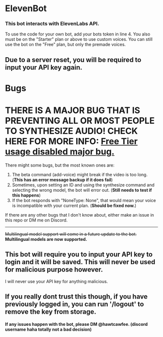 # ElevenBot

### This bot interacts with ElevenLabs API.

To use the code for your own bot, add your bots token in line 4. You also must be on the "Starter" plan or above to use custom voices. You can still use the bot on the "Free" plan, but only the premade voices.

## Due to a server reset, you will be required to input your API key again.

# Bugs

# THERE IS A MAJOR BUG THAT IS PREVENTING ALL OR MOST PEOPLE TO SYNTHESIZE AUDIO! CHECK HERE FOR MORE INFO: [Free Tier usage disabled major bug.](https://github.com/elevenlabs/discord-bot/issues/4)

There might some bugs, but the most known ones are:
1. The beta command (add-voice) might break if the video is too long. (**This has an error message backup if it does fail**)
2. Sometimes, upon setting an ID and using the synthesize command and selecting the wrong model, the bot will error out. (**Still needs to test if this happens**)
3. If the bot responds with "NoneType: None", that would mean your voice is incompatible with your current plan. (**Should be fixed now.**)

If there are any other bugs that I don't know about, either make an issue in this repo or DM me on Discord.

---

~~Multilingual model support will come in a future update to the bot.~~ **Multilingual models are now supported.**

## This bot will require you to input your API key to login and it will be saved. This will never be used for malicious purpose however. 

I will never use your API key for anything malicious. 

## If you really dont trust this though, if you have previously logged in, you can run '/logout' to remove the key from storage.

#### If any issues happen with the bot, please DM @hawtcawfee. (discord username haha totally not a bad decision)
